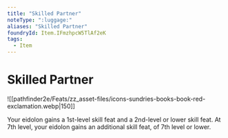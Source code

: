 ```yaml
---
title: "Skilled Partner"
noteType: ":luggage:"
aliases: "Skilled Partner"
foundryId: Item.IFmzhpcW5TlAf2eK
tags:
  - Item
---
```


# Skilled Partner
![[pathfinder2e/Feats/zz_asset-files/icons-sundries-books-book-red-exclamation.webp|150]]

Your eidolon gains a 1st-level skill feat and a 2nd-level or lower skill feat. At 7th level, your eidolon gains an additional skill feat, of 7th level or lower.

